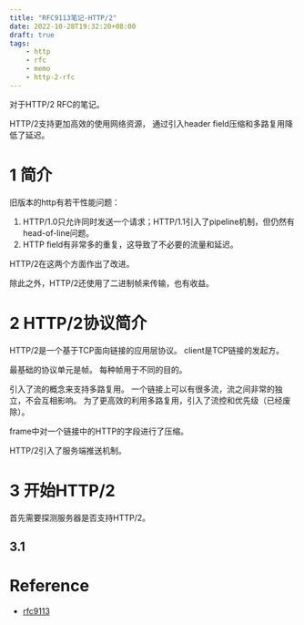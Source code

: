 ```yaml
---
title: "RFC9113笔记-HTTP/2"
date: 2022-10-28T19:32:20+08:00
draft: true
tags:
    - http
    - rfc
    - memo
    - http-2-rfc
---
```


对于HTTP/2 RFC的笔记。

<!--more-->

HTTP/2支持更加高效的使用网络资源，
通过引入header field压缩和多路复用降低了延迟。

# 1 简介

旧版本的http有若干性能问题：

1. HTTP/1.0只允许同时发送一个请求；HTTP/1.1引入了pipeline机制，但仍然有head-of-line问题。
1. HTTP field有非常多的重复，这导致了不必要的流量和延迟。

HTTP/2在这两个方面作出了改进。

除此之外，HTTP/2还使用了二进制帧来传输，也有收益。

# 2 HTTP/2协议简介

HTTP/2是一个基于TCP面向链接的应用层协议。
client是TCP链接的发起方。

最基础的协议单元是帧。
每种帧用于不同的目的。

引入了流的概念来支持多路复用。
一个链接上可以有很多流，流之间非常的独立，不会互相影响。
为了更高效的利用多路复用，引入了流控和优先级（已经废除）。

frame中对一个链接中的HTTP的字段进行了压缩。

HTTP/2引入了服务端推送机制。

# 3 开始HTTP/2

首先需要探测服务器是否支持HTTP/2。

## 3.1 

# Reference

- [rfc9113](https://datatracker.ietf.org/doc/html/rfc9113)
